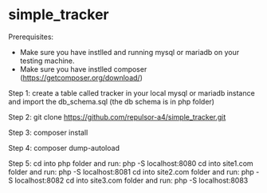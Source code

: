 # simple_tracker
Prerequisites:
- Make sure you have instlled and running mysql or mariadb on your testing machine.
- Make sure you have instlled composer (https://getcomposer.org/download/)

Step 1:
create a table called tracker in your local mysql or mariadb instance and import the db_schema.sql (the db schema is in php folder)

Step 2:
git clone https://github.com/repulsor-a4/simple_tracker.git

Step 3:
composer install

Step 4:
composer dump-autoload

Step 5:
cd into php   folder and run: php -S localhost:8080
cd into site1.com folder and run: php -S localhost:8081
cd into site2.com folder and run: php -S localhost:8082
cd into site3.com folder and run: php -S localhost:8083
